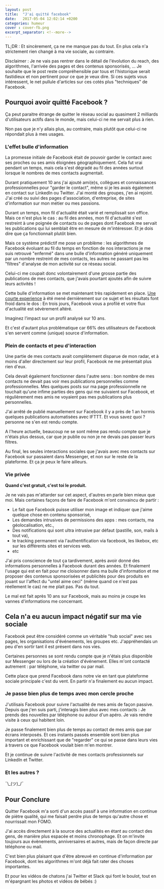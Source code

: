 ```yaml
---
layout: post
title:  "J'ai quitté facebook"
date:   2017-05-04 12:02:14 +0200
categories: humeur
cover : cover-fb.png
excerpt_separator: <!--more-->
---
```

TL;DR : Et sincèrement, ça ne me manque pas du tout. En plus cela n'a strictement rien changé à ma vie sociale, au contraire. 
<!--more-->

Disclaimer : Je ne vais pas rentrer dans le détail de l'évolution du reach, des algorithmes, l'arrivée des pages et des contenus sponsorisés, ... Je souhaite que le post reste compréhensible par tous et l'historique serait fastidieux et non pertinent pour ce que je veux dire. Si ces sujets vous intéressent, le net pullule d'articles sur ces cotés plus "techniques" de Facebook.

## Pourquoi avoir quitté Facebook ?

Ça peut paraitre étrange de quitter le réseau social au quasiment 2 milliards d'utilisateurs actifs dans le monde, mais celui-ci ne me servait plus à rien.

Non pas que je n'y allais plus, au contraire, mais plutôt que celui-ci ne répondait plus à mes usages.

### L'effet bulle d'information

La promesse initiale de Facebook était de pouvoir garder le contact avec ses proches ou ses amis éloignées géographiquement. Cela fut vrai pendant un temps, mais cela s'est dégradé au fil des années surtout lorsque le nombres de mes contacts augmentait.

Durant pratiquement 10 ans j'ai ajouté ami(e)s, collègues et connaissances professionnelles pour "garder le contact", même si je les avais également en contact sur LinkedIn ou Twitter. J'ai monté des groupes, j'en ai rejoint. J'ai créé ou suivi des pages d'association, d'entreprise, de sites d'information sur mon métier ou mes passions.

Durant un temps, mon fil d'actualité était varié et remplissait son office. Mais ce n'est plus le cas : au fil des années, mon fil d'actualité s'est restreint à une poignée de contacts ou de pages dont Facebook me servait les publications qui lui semblait être en mesure de m'intéresser. Et je dois dire que ça fonctionnait plutôt bien. 

Mais ce système prédictif me pose un problème : les algorithmes de Facebook évoluant au fil du temps en fonction de nos interactions je me suis retrouvé "enfermé" dans une bulle d'information généré uniquement par un nombre restreint de mes contacts, les autres ne passant pas les "filtres" d'analyse de mon activité sur ce réseau social.

Celui-ci me coupait donc volontairement d'une grosse partie des publications de mes contacts, que j'avais pourtant ajoutés afin de suivre leurs activités !

Cette bulle d'information se met maintenant très rapidement en place. [Une courte experience][etude-url] à été mené dernièrement sur ce sujet et les résultats font froid dans le dos : En trois jours, Facebook vous a profilé et votre flux d'actualité est sévèrement altéré. 

Imaginez l’impact sur un profil analysé sur 10 ans.

Et c'est d'autant plus problématique car 66% des utilisateurs de Facebook s'en servent comme (unique) source d'information.

### Plein de contacts et peu d'interaction

Une partie de mes contacts avait complètement disparue de mon radar, et à moins d'aller directement sur leur profil, Facebook ne me présentait plus rien d'eux.

Cela devait également fonctionner dans l'autre sens : bon nombre de mes contacts ne devait pas voir mes publications personnelles comme professionnelles. Mes quelques posts sur ma page professionnelle ne touchait qu'une infime parties des gens qui me suivaient sur Facebook, et régulièrement mes amis ne voyaient pas mes publications plus personnelles.

J'ai arrêté de publié manuellement sur Facebook il y a près de 1 an hormis quelques publications automatisées avec IFTTT.
 Et vous savez quoi ? personne ne s'en est rendu compte.

 A l'heure actuelle, beaucoup ne se sont même pas rendu compte que je n'étais plus dessus, car que je publie ou non je ne devais pas passer leurs filtres.

Au final, les seules interactions sociales que j'avais avec mes contacts sur Facebook sur passaient dans Messenger, et non sur le reste de la plateforme. Et ça je peux le faire ailleurs.

### Vie privée

**Quand c'est gratuit, c'est toi le produit.**

Je ne vais pas m'attarder sur cet aspect, d'autres en parle bien mieux que moi. Mais certaines façons de faire de Facebook m'ont convaincu de partir :

* Le fait que Facebook puisse utiliser mon image et indiquer que j'aime quelque chose en contenu sponsorisé,
* Les demandes intrusives de permissions des apps : mes contacts, ma géolocalisation, etc.,
* Des notifications qui sont ultra intrusive par défaut (pastille, son, mails à tout va),
* le tracking permanent via l'authentification via facebook, les likebox, etc sur les différents sites et services web.
* etc

J'ai pris conscience de tout ça tardivement, après avoir donné des informations personnelles à Facebook durant des années. Et finalement l'usage qui est en fait pour me cloisonner dans ma bulle d'information et me proposer des contenus sponsorisées et publicités pour des produits en jouant sur l'affect du "untel aime ceci" (même quand ce n'est pas réellement le cas) ne me plait pas. Pas du tout.

Le mal est fait après 10 ans sur Facebook, mais au moins je coupe les vannes d'informations me concernant.


## Cela n'a eu aucun impact négatif sur ma vie sociale

Facebook peut être considéré comme un véritable "hub social" avec ses pages, les organisations d'événements, les groupes etc. 
J'appréhendais un peu d'en sortir tant il est présent dans nos vies. 

Certaines personnes se sont rendu compte que je n'étais plus disponible sur Messenger ou lors de la création d'événement. Elles m'ont contacté autrement : par téléphone, via twitter ou par mail.

Cette place que prend Facebook dans notre vie en tant que plateforme sociale principale c'est du vent. En partir n'a finalement eu aucun impact. 

### Je passe bien plus de temps avec mon cercle proche

J'utilisais Facebook pour suivre l'actualité de mes amis de façon passive. Depuis que j'en suis parti, j'interagis bien plus avec mes contacts : Je prends des nouvelles par téléphone ou autour d'un apéro. Je vais rendre visite à ceux qui habitent loin.

Je passe finalement bien plus de temps au contact de mes amis que par écrans interposés. Et ces instants passés ensemble sont bien plus important et enrichissant que de "regarder" ce qui se passe dans leurs vies à travers ce que Facebook voulait bien m'en montrer.

Et je continue de suivre l'activité de mes contacts professionnels sur LinkedIn et Twitter.

### Et les autres ? 

 ¯\\\_(ツ)_/¯

## Pour Conclure

 Quitter Facebook m'a sorti d'un accès passif à une information en continue de piètre qualité, qui me faisait perdre plus de temps qu'autre chose et nourrissait mon FOMO.

J'ai accès directement à la source des actualités en étant au contact des gens, de manière plus espacée et moins chronophage. 
Et on m'invite toujours aux évènements, anniversaires et autres, mais de façon directe par téléphone ou mail.

C'est bien plus plaisant que d'être abreuvé en continue d'information par Facebook, dont les algorithmes m'ont déjà fait rater des choses importantes.

Et pour les vidéos de chatons j'ai Twitter et Slack qui font le boulot, tout en m'épargnant les photos et vidéos de bébés :)










[etude-url]: http://ici.radio-canada.ca/nouvelle/1029916/experience-facebook-algorithmes-bulle-desinformation



